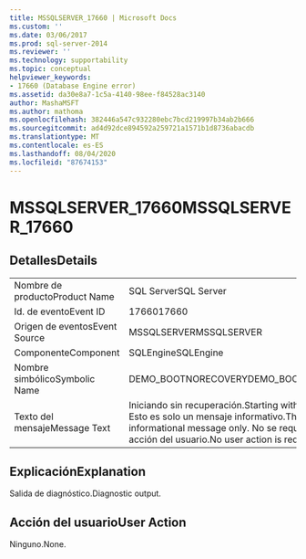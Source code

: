 ```yaml
---
title: MSSQLSERVER_17660 | Microsoft Docs
ms.custom: ''
ms.date: 03/06/2017
ms.prod: sql-server-2014
ms.reviewer: ''
ms.technology: supportability
ms.topic: conceptual
helpviewer_keywords:
- 17660 (Database Engine error)
ms.assetid: da30e8a7-1c5a-4140-98ee-f84528ac3140
author: MashaMSFT
ms.author: mathoma
ms.openlocfilehash: 382446a547c932280ebc7bcd219997b34ab2b666
ms.sourcegitcommit: ad4d92dce894592a259721a1571b1d8736abacdb
ms.translationtype: MT
ms.contentlocale: es-ES
ms.lasthandoff: 08/04/2020
ms.locfileid: "87674153"
---
```

# <a name="mssqlserver_17660"></a><span data-ttu-id="14f06-102">MSSQLSERVER_17660</span><span class="sxs-lookup"><span data-stu-id="14f06-102">MSSQLSERVER_17660</span></span>
    
## <a name="details"></a><span data-ttu-id="14f06-103">Detalles</span><span class="sxs-lookup"><span data-stu-id="14f06-103">Details</span></span>  
  
|||  
|-|-|  
|<span data-ttu-id="14f06-104">Nombre de producto</span><span class="sxs-lookup"><span data-stu-id="14f06-104">Product Name</span></span>|<span data-ttu-id="14f06-105">SQL Server</span><span class="sxs-lookup"><span data-stu-id="14f06-105">SQL Server</span></span>|  
|<span data-ttu-id="14f06-106">Id. de evento</span><span class="sxs-lookup"><span data-stu-id="14f06-106">Event ID</span></span>|<span data-ttu-id="14f06-107">17660</span><span class="sxs-lookup"><span data-stu-id="14f06-107">17660</span></span>|  
|<span data-ttu-id="14f06-108">Origen de eventos</span><span class="sxs-lookup"><span data-stu-id="14f06-108">Event Source</span></span>|<span data-ttu-id="14f06-109">MSSQLSERVER</span><span class="sxs-lookup"><span data-stu-id="14f06-109">MSSQLSERVER</span></span>|  
|<span data-ttu-id="14f06-110">Componente</span><span class="sxs-lookup"><span data-stu-id="14f06-110">Component</span></span>|<span data-ttu-id="14f06-111">SQLEngine</span><span class="sxs-lookup"><span data-stu-id="14f06-111">SQLEngine</span></span>|  
|<span data-ttu-id="14f06-112">Nombre simbólico</span><span class="sxs-lookup"><span data-stu-id="14f06-112">Symbolic Name</span></span>|<span data-ttu-id="14f06-113">DEMO_BOOTNORECOVERY</span><span class="sxs-lookup"><span data-stu-id="14f06-113">DEMO_BOOTNORECOVERY</span></span>|  
|<span data-ttu-id="14f06-114">Texto del mensaje</span><span class="sxs-lookup"><span data-stu-id="14f06-114">Message Text</span></span>|<span data-ttu-id="14f06-115">Iniciando sin recuperación.</span><span class="sxs-lookup"><span data-stu-id="14f06-115">Starting without recovery.</span></span> <span data-ttu-id="14f06-116">Esto es solo un mensaje informativo.</span><span class="sxs-lookup"><span data-stu-id="14f06-116">This is an informational message only.</span></span> <span data-ttu-id="14f06-117">No se requiere ninguna acción del usuario.</span><span class="sxs-lookup"><span data-stu-id="14f06-117">No user action is required.</span></span>|  
  
## <a name="explanation"></a><span data-ttu-id="14f06-118">Explicación</span><span class="sxs-lookup"><span data-stu-id="14f06-118">Explanation</span></span>  
 <span data-ttu-id="14f06-119">Salida de diagnóstico.</span><span class="sxs-lookup"><span data-stu-id="14f06-119">Diagnostic output.</span></span>  
  
## <a name="user-action"></a><span data-ttu-id="14f06-120">Acción del usuario</span><span class="sxs-lookup"><span data-stu-id="14f06-120">User Action</span></span>  
 <span data-ttu-id="14f06-121">Ninguno.</span><span class="sxs-lookup"><span data-stu-id="14f06-121">None.</span></span>  
  
  
